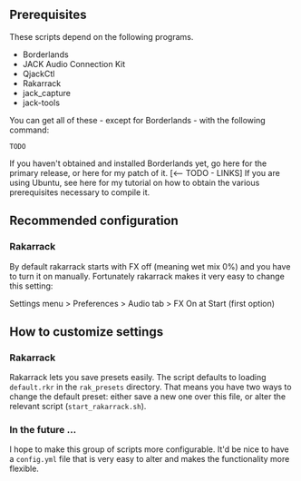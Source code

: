 


## Prerequisites

These scripts depend on the following programs.

- Borderlands
- JACK Audio Connection Kit
- QjackCtl
- Rakarrack
- jack_capture
- jack-tools


You can get all of these - except for Borderlands - with the following command:

    TODO

If you haven't obtained and installed Borderlands yet, go here for the primary release, or here for my patch of it. [<-- TODO - LINKS] If you are using Ubuntu, see here for my tutorial on how to obtain the various prerequisites necessary to compile it.




## Recommended configuration

### Rakarrack

By default rakarrack starts with FX off (meaning wet mix 0%) and you have to turn it on manually. Fortunately rakarrack makes it very easy to change this setting:

Settings menu > Preferences > Audio tab > FX On at Start (first option)


## How to customize settings

### Rakarrack

Rakarrack lets you save presets easily. The script defaults to loading `default.rkr` in the `rak_presets` directory. That means you have two ways to change the default preset: either save a new one over this file, or alter the relevant script (`start_rakarrack.sh`).

### In the future ...

I hope to make this group of scripts more configurable. It'd be nice to have a `config.yml` file that is very easy to alter and makes the functionality more flexible.